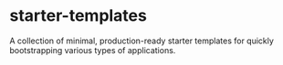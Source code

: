 # starter-templates
A collection of minimal, production-ready starter templates for quickly bootstrapping various types of applications.
